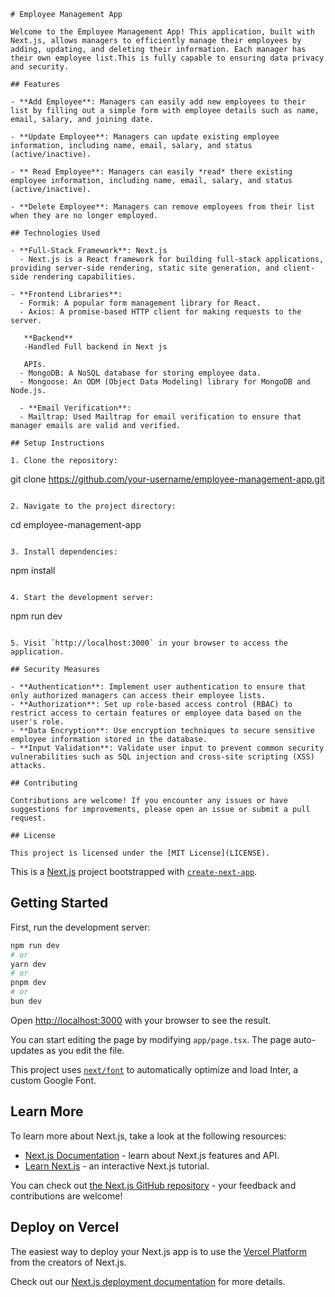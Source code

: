 
```
# Employee Management App

Welcome to the Employee Management App! This application, built with Next.js, allows managers to efficiently manage their employees by adding, updating, and deleting their information. Each manager has their own employee list.This is fully capable to ensuring data privacy and security.

## Features

- **Add Employee**: Managers can easily add new employees to their list by filling out a simple form with employee details such as name, email, salary, and joining date.

- **Update Employee**: Managers can update existing employee information, including name, email, salary, and status (active/inactive).

- ** Read Employee**: Managers can easily *read* there existing employee information, including name, email, salary, and status (active/inactive).

- **Delete Employee**: Managers can remove employees from their list when they are no longer employed.

## Technologies Used

- **Full-Stack Framework**: Next.js
  - Next.js is a React framework for building full-stack applications, providing server-side rendering, static site generation, and client-side rendering capabilities.

- **Frontend Libraries**:
  - Formik: A popular form management library for React.
  - Axios: A promise-based HTTP client for making requests to the server.

   **Backend**
   -Handled Full backend in Next js
  
   APIs.
  - MongoDB: A NoSQL database for storing employee data.
  - Mongoose: An ODM (Object Data Modeling) library for MongoDB and Node.js.

  - **Email Verification**:
  - Mailtrap: Used Mailtrap for email verification to ensure that manager emails are valid and verified.

## Setup Instructions

1. Clone the repository:
   ```
   git clone https://github.com/your-username/employee-management-app.git
   ```

2. Navigate to the project directory:
   ```
   cd employee-management-app
   ```

3. Install dependencies:
   ```
   npm install
   ```

4. Start the development server:
   ```
   npm run dev
   ```

5. Visit `http://localhost:3000` in your browser to access the application.

## Security Measures

- **Authentication**: Implement user authentication to ensure that only authorized managers can access their employee lists.
- **Authorization**: Set up role-based access control (RBAC) to restrict access to certain features or employee data based on the user's role.
- **Data Encryption**: Use encryption techniques to secure sensitive employee information stored in the database.
- **Input Validation**: Validate user input to prevent common security vulnerabilities such as SQL injection and cross-site scripting (XSS) attacks.

## Contributing

Contributions are welcome! If you encounter any issues or have suggestions for improvements, please open an issue or submit a pull request.

## License

This project is licensed under the [MIT License](LICENSE).
```



This is a [Next.js](https://nextjs.org/) project bootstrapped with [`create-next-app`](https://github.com/vercel/next.js/tree/canary/packages/create-next-app).

## Getting Started

First, run the development server:

```bash
npm run dev
# or
yarn dev
# or
pnpm dev
# or
bun dev
```

Open [http://localhost:3000](http://localhost:3000) with your browser to see the result.

You can start editing the page by modifying `app/page.tsx`. The page auto-updates as you edit the file.

This project uses [`next/font`](https://nextjs.org/docs/basic-features/font-optimization) to automatically optimize and load Inter, a custom Google Font.

## Learn More

To learn more about Next.js, take a look at the following resources:

- [Next.js Documentation](https://nextjs.org/docs) - learn about Next.js features and API.
- [Learn Next.js](https://nextjs.org/learn) - an interactive Next.js tutorial.

You can check out [the Next.js GitHub repository](https://github.com/vercel/next.js/) - your feedback and contributions are welcome!

## Deploy on Vercel

The easiest way to deploy your Next.js app is to use the [Vercel Platform](https://vercel.com/new?utm_medium=default-template&filter=next.js&utm_source=create-next-app&utm_campaign=create-next-app-readme) from the creators of Next.js.

Check out our [Next.js deployment documentation](https://nextjs.org/docs/deployment) for more details.

